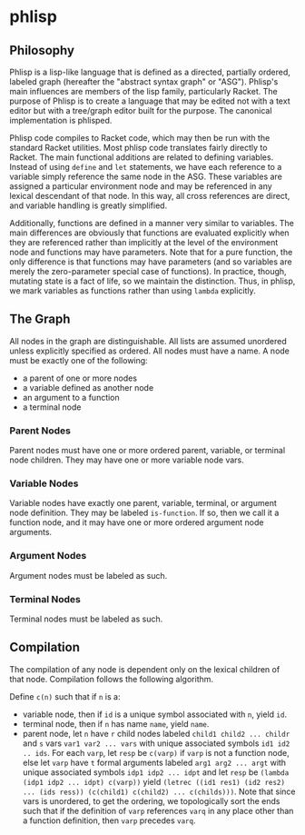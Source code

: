 phlisp
======

Philosophy
----------

Phlisp is a lisp-like language that is defined as a directed, partially ordered, labeled graph (hereafter the "abstract syntax graph" or "ASG").  Phlisp's main influences are members of the lisp family, particularly Racket.  The purpose of Phlisp is to create a language that may be edited not with a text editor but with a tree/graph editor built for the purpose.  The canonical implementation is phlisped.

Phlisp code compiles to Racket code, which may then be run with the standard Racket utilities.  Most phlisp code translates fairly directly to Racket.  The main functional additions are related to defining variables.  Instead of using `define` and `let` statements, we have each reference to a variable simply reference the same node in the ASG.  These variables are assigned a particular environment node and may be referenced in any lexical descendant of that node.  In this way, all cross references are direct, and variable handling is greatly simplified.

Additionally, functions are defined in a manner very similar to variables.  The main differences are obviously that functions are evaluated explicitly when they are referenced rather than implicitly at the level of the environment node and functions may have parameters.  Note that for a pure function, the only difference is that functions may have parameters (and so variables are merely the zero-parameter special case of functions).  In practice, though, mutating state is a fact of life, so we maintain the distinction.  Thus, in phlisp, we mark variables as functions rather than using `lambda` explicitly.

The Graph
---------

All nodes in the graph are distinguishable.  All lists are assumed unordered unless explicitly specified as ordered.  All nodes must have a name.  A node must be exactly one of the following:

- a parent of one or more nodes
- a variable defined as another node
- an argument to a function
- a terminal node

### Parent Nodes

Parent nodes must have one or more ordered parent, variable, or terminal node children.  They may have one or more variable node vars.

### Variable Nodes

Variable nodes have exactly one parent, variable, terminal, or argument node definition.  They may be labeled `is-function`.  If so, then we call it a function node, and it may have one or more ordered argument node arguments.

### Argument Nodes

Argument nodes must be labeled as such.

### Terminal Nodes

Terminal nodes must be labeled as such.

Compilation
-----------

The compilation of any node is dependent only on the lexical children of that node.  Compilation follows the following algorithm.

Define `c(n)` such that if `n` is a:

- variable node, then if `id` is a unique symbol associated with `n`, yield `id`.
- terminal node, then if `n` has name `name`, yield `name`.
- parent node, let `n` have `r` child nodes labeled `child1 child2 ... childr` and `s` vars `var1 var2 ... vars` with unique associated symbols `id1 id2 .. ids`.  For each `varp`, let `resp` be `c(varp)` if `varp` is not a function node, else let `varp` have `t` formal arguments labeled `arg1 arg2 ... argt` with unique associated symbols `idp1 idp2 ... idpt` and let `resp` be `(lambda (idp1 idp2 ... idpt) c(varp))`  yield `(letrec ((id1 res1) (id2 res2) ... (ids ress)) (c(child1) c(child2) ... c(childs)))`.  Note that since vars is unordered, to get the ordering, we topologically sort the ends such that if the definition of `varp` references `varq` in any place other than a function definition, then `varp` precedes `varq`.
